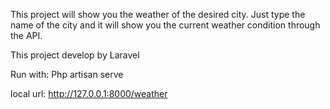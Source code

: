 This project will show you the weather of the desired city. Just type the name of the city and it will show you the current weather condition through the API.

This project develop by Laravel

Run with: Php artisan serve

local url: http://127.0.0.1:8000/weather
